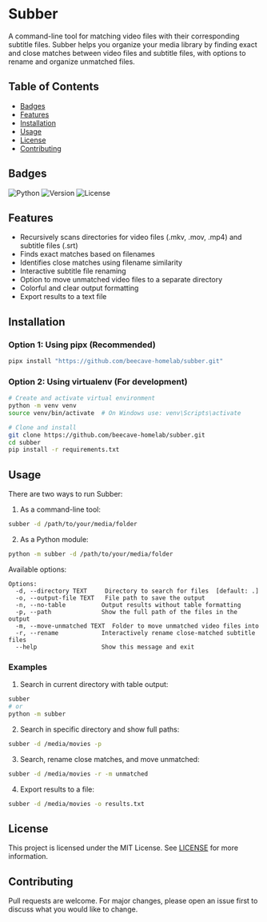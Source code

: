 # Subber

A command-line tool for matching video files with their corresponding subtitle files. Subber helps you organize your media library by finding exact and close matches between video files and subtitle files, with options to rename and organize unmatched files.

## Table of Contents

- [Badges](#badges)
- [Features](#features)
- [Installation](#installation)
- [Usage](#usage)
- [License](#license)
- [Contributing](#contributing)

## Badges

![Python](https://img.shields.io/badge/Python-3.6%2B-blue)
![Version](https://img.shields.io/badge/version-0.2.0-green)
![License](https://img.shields.io/badge/license-MIT-blue)

## Features

- Recursively scans directories for video files (.mkv, .mov, .mp4) and subtitle files (.srt)
- Finds exact matches based on filenames
- Identifies close matches using filename similarity
- Interactive subtitle file renaming
- Option to move unmatched video files to a separate directory
- Colorful and clear output formatting
- Export results to a text file

## Installation

### Option 1: Using pipx (Recommended)

```bash
pipx install "https://github.com/beecave-homelab/subber.git"
```

### Option 2: Using virtualenv (For development)

```bash
# Create and activate virtual environment
python -m venv venv
source venv/bin/activate  # On Windows use: venv\Scripts\activate

# Clone and install
git clone https://github.com/beecave-homelab/subber.git
cd subber
pip install -r requirements.txt
```

## Usage

There are two ways to run Subber:

1. As a command-line tool:
```bash
subber -d /path/to/your/media/folder
```

2. As a Python module:
```bash
python -m subber -d /path/to/your/media/folder
```

Available options:

```
Options:
  -d, --directory TEXT     Directory to search for files  [default: .]
  -o, --output-file TEXT   File path to save the output
  -n, --no-table          Output results without table formatting
  -p, --path              Show the full path of the files in the output
  -m, --move-unmatched TEXT  Folder to move unmatched video files into
  -r, --rename            Interactively rename close-matched subtitle files
  --help                  Show this message and exit
```

### Examples

1. Search in current directory with table output:
```bash
subber
# or
python -m subber
```

2. Search in specific directory and show full paths:
```bash
subber -d /media/movies -p
```

3. Search, rename close matches, and move unmatched:
```bash
subber -d /media/movies -r -m unmatched
```

4. Export results to a file:
```bash
subber -d /media/movies -o results.txt
```

## License

This project is licensed under the MIT License. See [LICENSE](LICENSE) for more information.

## Contributing

Pull requests are welcome. For major changes, please open an issue first to discuss what you would like to change.
